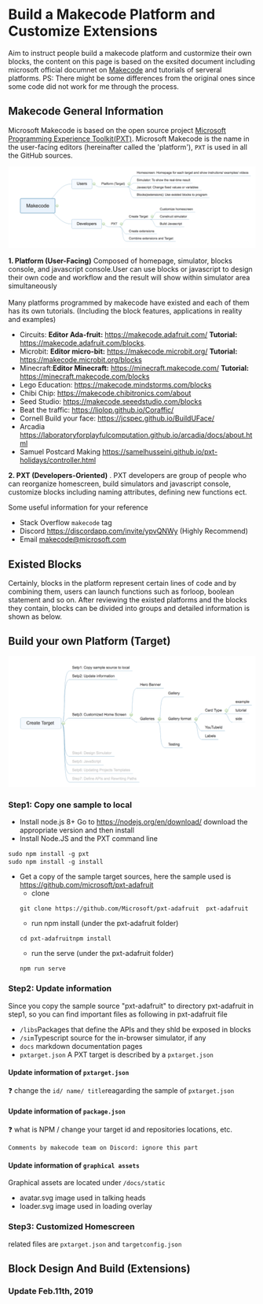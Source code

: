 # Build a Makecode Platform and Customize Extensions
Aim to instruct people build a makecode platform and custormize their own blocks, the content on this page is based on the exsited document including microsoft official documnet on [Makecode](https://makecode.com/docs) and tutorials of serveral platforms. PS: There might be some differences from the original ones since some code did not work for me through the process.

## Makecode General Information
Microsoft Makecode is based on the open source project [Microsoft Programming Experience Toolkit(PXT)](https://github.com/Microsoft/pxt). Microsoft Makecode is the name in the user-facing editors (hereinafter called the 'platform'), ```PXT``` is used in all the GitHub sources.

![General Information of Makecode](https://github.com/YilinXia/Makecode/blob/master/General%20Information.png)

**1. Platform (User-Facing)** Composed of homepage, simulator, blocks console, and javascript console.User can use blocks or javascript to design their own code and workflow and the result will show within simulator area simultaneously</br></br>
Many platforms programmed by makecode have existed and each of them has its own tutorials. (Including the block features, applications in reality and examples)
* Circuits: **Editor Ada-fruit:** https://makecode.adafruit.com/  **Tutorial:** https://makecode.adafruit.com/blocks. 
* Microbit: **Editor micro-bit:** https://makecode.microbit.org/  **Tutorial:** https://makecode.microbit.org/blocks
* Minecraft:**Editor Minecraft:** https://minecraft.makecode.com/ **Tutorial:** https://minecraft.makecode.com/blocks
* Lego Education: https://makecode.mindstorms.com/blocks
* Chibi Chip: https://makecode.chibitronics.com/about
* Seed Studio: https://makecode.seeedstudio.com/blocks
* Beat the traffic: https://liolop.github.io/Coraffic/
* Cornell Build your face: https://jcspec.github.io/BuildUFace/
* Arcadia https://laboratoryforplayfulcomputation.github.io/arcadia/docs/about.html
* Samuel Postcard Making https://samelhusseini.github.io/pxt-holidays/controller.html


**2. PXT (Developers-Oriented)** . PXT developers are group of people who can reorganize homescreen, build simulators and javascript console, customize blocks including naming attributes, defining new functions ect.

Some useful information for your reference
* Stack Overflow ```makecode``` tag
* Discord https://discordapp.com/invite/ypvQNWy (Highly Recommend)
* Email makecode@microsoft.com

## Existed Blocks
Certainly, blocks in the platform represent certain lines of code and by combining them, users can launch functions such as forloop, boolean statement and so on. After reviewing the existed platforms and the blocks they contain, blocks can be divided into groups and detailed information is shown as below.

## Build your own Platform (Target)
![Specific Information about Creating Target](https://github.com/YilinXia/Makecode/blob/master/Create%20Target.png)
### Step1: Copy one sample to local 
* Install node.js 8+ Go to https://nodejs.org/en/download/  download the appropriate version and then install<br>
* Install Node.JS and the PXT command line
```
sudo npm install -g pxt
sudo npm install -g install
```
* Get a copy of the sample target sources, here the sample used is https://github.com/microsoft/pxt-adafruit
   * clone
   ```
   git clone https://github.com/Microsoft/pxt-adafruit  pxt-adafruit
   ```
   * run npm install (under the pxt-adafruit folder)
   ```
   cd pxt-adafruitnpm install
   ```
   * run the serve (under the pxt-adafruit folder)
   ```
   npm run serve
   ```
### Step2: Update information 
Since you copy the sample source "pxt-adafruit" to directory pxt-adafruit in step1, so you can find important files as following in pxt-adafruit file
* ```/libs```Packages that define the APIs and they shld be exposed in blocks
* ```/sim```Typescript source for the in-browser simulator, if any
* ```docs``` markdown documentation pages
* ```pxtarget.json```  A PXT target is described by a  ```pxtarget.json```

#### Update information of ```pxtarget.json```
:question: change the ```id/ name/ title```reagarding the sample of ```pxtarget.json```

#### Update information of ```package.json```
:question: what is NPM / change your target id and repositories locations, etc.
```
Comments by makecode team on Discord: ignore this part
```

#### Update information of ```graphical assets```
Graphical assets are located under ```/docs/static```
* avatar.svg image used in talking heads
* loader.svg image used in loading overlay

### Step3: Customized Homescreen 
related files are ```pxtarget.json``` and ```targetconfig.json```


## Block Design And Build (Extensions)




### Update Feb.11th, 2019
